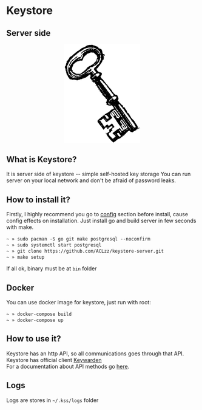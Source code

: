 # Keystore
## Server side
<p align="center">
    <img src="docs/logo.png?raw=true" width="200px"/>
</p>

## What is Keystore?
It is server side of keystore -- simple self-hosted key storage
You can run server on your local network and don't be afraid of password leaks.

## How to install it?
Firstly, I highly recommend you go to <a href="docs/Configuration.md">config</a> section before install, cause config effects on installation.
Just install go and build server in few seconds with make.

```
~ » sudo pacman -S go git make postgresql --noconfirm
~ » sudo systemctl start postgresql
~ » git clone https://github.com/ACLzz/keystore-server.git
~ » make setup
```

If all ok, binary must be at `bin` folder

## Docker
You can use docker image for keystore, just run with root:
```
~ » docker-compose build
~ » docker-compose up
```

## How to use it?
Keystore has an http API, so all communications goes through that API.<br/>
Keystore has official client <a href="https://github.com/ACLzz/keywarden">Keywarden</a><br/>
For a documentation about API methods go <a href="docs/API/">here</a>.

## Logs
Logs are stores in `~/.kss/logs` folder
